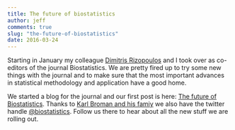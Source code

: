 ```yaml
---
title: The future of biostatistics
author: jeff
comments: true
slug: "the-future-of-biostatistics"
date: 2016-03-24
---
```


Starting in January my colleague [Dimitris Rizopoulos](https://twitter.com/drizopoulos) and I took over as co-editors of the journal
Biostatistics. We are pretty fired up to try some new things with the journal and to make sure that the most important advances
in statistical methodology and application have a good home. 

We started a blog for the journal and our first post is here: [The future of Biostatistics](https://medium.com/@biostatistics/the-future-of-biostatistics-5aa8246e14b4#.uk1gat5sr). Thanks to [Karl Broman
and his famiy](https://twitter.com/kwbroman/status/695306823365169154) we also have the twitter handle [@biostatistics](https://twitter.com/biostatistics). Follow us there to hear about all the new stuff we are rolling out. 


